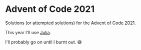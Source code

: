 # Advent of Code 2021

Solutions (or attempted solutions) for the [Advent of Code 2021](https://adventofcode.com/2021).

This year I'll use [Julia](https://julialang.org/).

I'll probably go on until I burnt out. 😅
